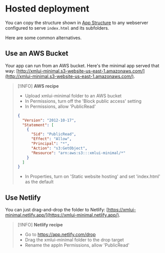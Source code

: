 # Hosted deployment

You can copy the structure shown in [App Structure](/app-structure) to any webserver configured to serve `index.html` and its subfolders.

Here are some common alternatives.

## Use an AWS Bucket

Your app can run from an AWS bucket. Here's the minimal app served that way: [http://xmlui-minimal.s3-website-us-east-1.amazonaws.com/](http://xmlui-minimal.s3-website-us-east-1.amazonaws.com/).

> [!INFO] **AWS recipe**
> - Upload xmlui-minimal folder to an AWS bucket
> - In Permissions, turn off the 'Block public access' setting
> - In Permissions, allow 'PublicRead'
> ```json
> {
>   "Version": "2012-10-17",
>   "Statement": [
>     {
>       "Sid": "PublicRead",
>       "Effect": "Allow",
>       "Principal": "*",
>       "Action": "s3:GetObject",
>       "Resource": "arn:aws:s3:::xmlui-minimal/*"
>     }
>   ]
> }
> ```
> - In Properties, turn on 'Static website hosting' and set 'index.html' as the default

## Use Netlify

You can just drag-and-drop the folder to Netlify: [https://xmlui-minimal.netlify.app/](https://xmlui-minimal.netlify.app/).

> [!INFO] **Netlify recipe**
> - Go to <a href="https://app.netlify.com/drop">https://app.netlify.com/drop</a>
> - Drag the xmlui-minimal folder to the drop target
> - Rename the appIn Permissions, allow 'PublicRead'

